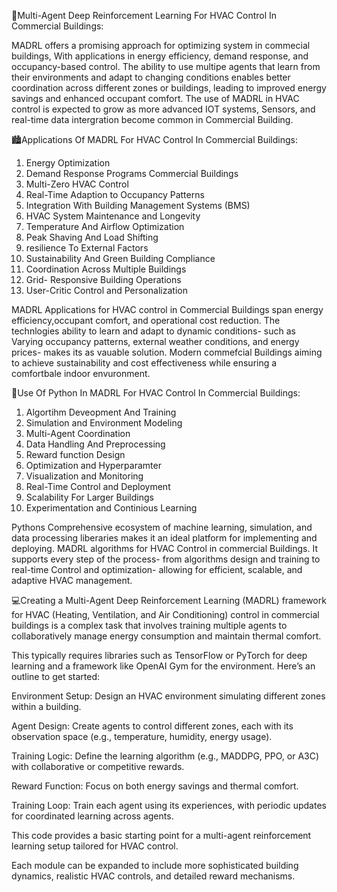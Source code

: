📖Multi-Agent Deep Reinforcement Learning For HVAC Control In Commercial Buildings:

MADRL offers a promising approach for optimizing system in commecial buildings, With applications in energy efficiency, demand response, and occupancy-based control. 
The ability to use multipe agents that learn from their environments and adapt to changing conditions enables better coordination across different zones or buildings, leading to improved energy savings and enhanced occupant comfort. 
The use of MADRL in HVAC control is expected to grow as more advanced IOT systems, Sensors, and real-time data intergration become common in Commercial Building. 

🏙️Applications Of MADRL For HVAC Control In Commercial Buildings:

1. Energy Optimization
2. Demand Response Programs Commercial Buildings 
3. Multi-Zero HVAC Control 
4. Real-Time Adaption to Occupancy Patterns
5. Integration With Building Management Systems (BMS)
6. HVAC System Maintenance and Longevity
7. Temperature And Airflow Optimization
8. Peak Shaving And Load Shifting
9. resilience To External Factors
10. Sustainability And Green Building Compliance
11. Coordination Across Multiple Buildings
12. Grid- Responsive Building Operations
13. User-Critic Control and Personalization

   MADRL Applications for HVAC control in Commercial Buildings span energy efficiency,occupant comfort, and operational cost reduction.
   The technlogies ability to learn and adapt to dynamic conditions- such as Varying occupancy patterns, external weather conditions, and energy prices- makes its as vauable solution.
   Modern commefcial Buildings aiming to achieve sustainability and cost effectiveness while ensuring a comfortbale indoor envuronment.
   
🚀Use Of Python In MADRL For HVAC Control In Commercial Buildings:

1. Algortihm Deveopment And Training 
2. Simulation and Environment Modeling
3. Multi-Agent Coordination
4. Data Handling And Preprocessing
5. Reward function Design
6. Optimization and Hyperparamter
7. Visualization and Monitoring 
8. Real-Time Control and Deployment 
9. Scalability For Larger Buildings
10. Experimentation and Continious Learning 

Pythons Comprehensive ecosystem of machine learning, simulation, and data processing liberaries makes it an ideal platform for implementing and deploying.
MADRL algorithms for HVAC Control in commercial Buildings.
It supports every step of the process- from algorithms design and training to real-time Control and optimization- allowing for efficient, scalable, and adaptive HVAC management.

💻Creating a Multi-Agent Deep Reinforcement Learning (MADRL) framework for HVAC (Heating, Ventilation, and Air Conditioning) control in commercial buildings is a complex task that involves training multiple agents to collaboratively manage energy consumption and maintain thermal comfort. 

This typically requires libraries such as TensorFlow or PyTorch for deep learning and a framework like OpenAI Gym for the environment. Here’s an outline to get started:

Environment Setup: Design an HVAC environment simulating different zones within a building.

Agent Design: Create agents to control different zones, each with its observation space (e.g., temperature, humidity, energy usage).

Training Logic: Define the learning algorithm (e.g., MADDPG, PPO, or A3C) with collaborative or competitive rewards.

Reward Function: Focus on both energy savings and thermal comfort.

Training Loop: Train each agent using its experiences, with periodic updates for coordinated learning across agents.

This code provides a basic starting point for a multi-agent reinforcement learning setup tailored for HVAC control.

Each module can be expanded to include more sophisticated building dynamics, realistic HVAC controls, and detailed reward mechanisms.
